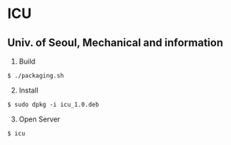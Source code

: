 # ICU

## Univ. of Seoul, Mechanical and information

1. Build
```
$ ./packaging.sh
```
2. Install
```
$ sudo dpkg -i icu_1.0.deb
```
3. Open Server
```
$ icu
```
